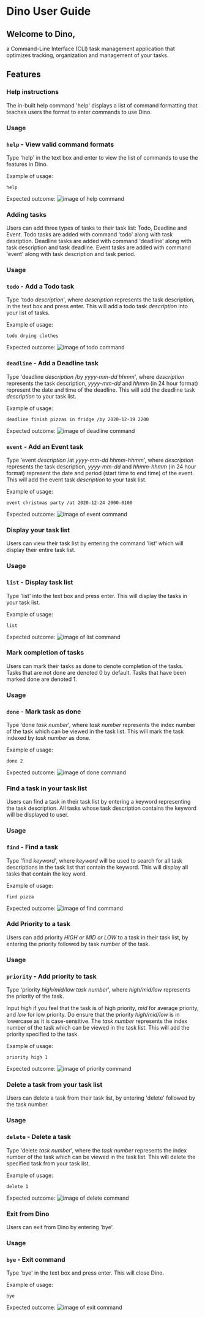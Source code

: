 # Dino User Guide
## Welcome to Dino,
a Command-Line Interface (CLI) task management application that optimizes tracking, organization and management of your tasks.

## Features 

### Help instructions 
The in-built help command 'help' displays a list of command formatting that teaches users
 the format to enter commands to use Dino.

### Usage

### `help` - View valid command formats

Type 'help' in the text box and enter to view the list of commands 
to use the features in Dino.

Example of usage: 

`help`

Expected outcome:
![image of help command](dinoHelpCommand.jpg)

### Adding tasks 
Users can add three types of tasks to their task list: Todo, Deadline and Event.
Todo tasks are added with command 'todo' along with task desription.
Deadline tasks are added with command 'deadline' along with task description and task deadline.
Event tasks are added with command 'event' along with task description and task period.

### Usage

### `todo` - Add a Todo task

Type 'todo *description*', where *description* represents the task description, 
in the text box and press enter.
This will add a todo task *description* into your list of tasks.

Example of usage: 

`todo drying clothes`

Expected outcome:
![image of todo command](dinoTodoCommand.jpg)

### `deadline` - Add a Deadline task

Type 'deadline *description* /by *yyyy-mm-dd* *hhmm*', where *description* represents the task description,
*yyyy-mm-dd* and *hhmm* (in 24 hour format) represent the date and time of the deadline.
This will add the deadline task *description* to your task list.


Example of usage: 

`deadline finish pizzas in fridge /by 2020-12-19 2200`

Expected outcome:
![image of deadline command](dinoDeadlineCommand.jpg)

### `event` - Add an Event task

Type 'event *description* /at *yyyy-mm-dd* *hhmm-hhmm*', where *description* represents the task description,
*yyyy-mm-dd* and *hhmm-hhmm* (in 24 hour format) represent the date and period (start time to end time) of the event.
This will add the event task *description* to your task list.


Example of usage: 

`event christmas party /at 2020-12-24 2000-0100`

Expected outcome:
![image of event command](dinoEventCommand.jpg)

### Display your task list
Users can view their task list by entering the command 'list' which
will display their entire task list.

### Usage

### `list` - Display task list

Type 'list' into the text box and press enter. 
 This will display the tasks in your task list.
 
Example of usage: 

`list`

Expected outcome:
![image of list command](dinoListCommand.jpg)

### Mark completion of tasks
Users can mark their tasks as done to denote completion of the tasks.
Tasks that are not done are denoted 0 by default.
Tasks that have been marked done are denoted 1.

### Usage

### `done` - Mark task as done

Type 'done *task number*', where *task number* represents the index number of the
 task which can be viewed in the task list. 
 This will mark the task indexed by *task number* as done.
 
Example of usage: 

`done 2`

Expected outcome:
![image of done command](dinoDoneCommand.jpg)

### Find a task in your task list
Users can find a task in their task list by entering a keyword representing the task description.
All tasks whose task description contains the keyword will be displayed to user.

### Usage

### `find` - Find a task

Type 'find *keyword*', where *keyword* will be used to search for all task descriptions
in the task list that contain the keyword.
This will display all tasks that contain the key word.
 
Example of usage: 

`find pizza`

Expected outcome:
![image of find command](dinoFindCommand.jpg)

### Add Priority to a task
Users can add priority *HIGH or MID or LOW* to a task in their task list,
by entering the priority followed by task number of the task.

### Usage

### `priority` - Add priority to task

Type 'priority *high/mid/low* *task number*', 
where *high/mid/low* represents the priority of the task.

Input *high* if you feel that the task is of high priority, *mid* for average priority,
and *low* for low priority. 
Do ensure that the priority *high/mid/low* is in lowercase as it is case-sensitive.
The *task number* represents the index number of the
 task which can be viewed in the task list.
This will add the priority specified to the task.
 
Example of usage: 

`priority high 1`

Expected outcome:
![image of priority command](dinoPriorityCommand.jpg)

### Delete a task from your task list
Users can delete a task from their task list, by entering 'delete'
followed by the task number.

### Usage

### `delete` - Delete a task

Type 'delete *task number*', 
where the *task number* represents the index number of the 
task which can be viewed in the task list.
This will delete the specified task from your task list.
 
Example of usage: 

`delete 1`

Expected outcome:
![image of delete command](dinoDeleteCommand.jpg)

### Exit from Dino
Users can exit from Dino by entering 'bye'.

### Usage

### `bye` - Exit command

Type 'bye' in the text box and press enter.
This will close Dino.
 
Example of usage: 

`bye`

Expected outcome:
![image of exit command](dinoExitCommand.jpg)




